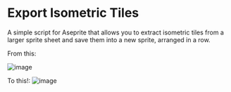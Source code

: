 # Export Isometric Tiles
A simple script for Aseprite that allows you to extract isometric tiles from a larger sprite sheet and save them into a new sprite, arranged in a row. 

From this:

![image](https://user-images.githubusercontent.com/49227260/231942237-3b569e29-ff36-48bd-b0bf-9fac95b6a45e.png)

To this!:
![image](https://user-images.githubusercontent.com/49227260/231942279-b7267a38-b560-4780-8c7a-9c3c1e7bdf24.png)


